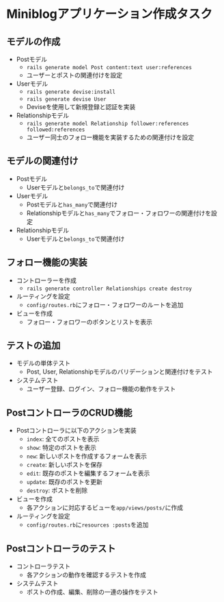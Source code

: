 # Miniblogアプリケーション作成タスク

## モデルの作成
- Postモデル
  - `rails generate model Post content:text user:references`
  - ユーザーとポストの関連付けを設定
- Userモデル
  - `rails generate devise:install`
  - `rails generate devise User`
  - Deviseを使用して新規登録と認証を実装
- Relationshipモデル
  - `rails generate model Relationship follower:references followed:references`
  - ユーザー同士のフォロー機能を実装するための関連付けを設定

## モデルの関連付け
- Postモデル
  - Userモデルと`belongs_to`で関連付け
- Userモデル
  - Postモデルと`has_many`で関連付け
  - Relationshipモデルと`has_many`でフォロー・フォロワーの関連付けを設定
- Relationshipモデル
  - Userモデルと`belongs_to`で関連付け

## フォロー機能の実装
- コントローラーを作成
  - `rails generate controller Relationships create destroy`
- ルーティングを設定
  - `config/routes.rb`にフォロー・フォロワーのルートを追加
- ビューを作成
  - フォロー・フォロワーのボタンとリストを表示

## テストの追加
- モデルの単体テスト
  - Post, User, Relationshipモデルのバリデーションと関連付けをテスト
- システムテスト
  - ユーザー登録、ログイン、フォロー機能の動作をテスト

## PostコントローラのCRUD機能
- Postコントローラに以下のアクションを実装
  - `index`: 全てのポストを表示
  - `show`: 特定のポストを表示
  - `new`: 新しいポストを作成するフォームを表示
  - `create`: 新しいポストを保存
  - `edit`: 既存のポストを編集するフォームを表示
  - `update`: 既存のポストを更新
  - `destroy`: ポストを削除
- ビューを作成
  - 各アクションに対応するビューを`app/views/posts/`に作成
- ルーティングを設定
  - `config/routes.rb`に`resources :posts`を追加

## Postコントローラのテスト
- コントローラテスト
  - 各アクションの動作を確認するテストを作成
- システムテスト
  - ポストの作成、編集、削除の一連の操作をテスト

